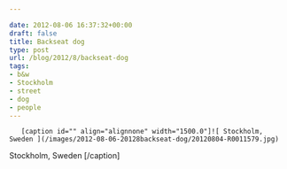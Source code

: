 ```yaml
---

date: 2012-08-06 16:37:32+00:00
draft: false
title: Backseat dog
type: post
url: /blog/2012/8/backseat-dog
tags:
- b&w
- Stockholm
- street
- dog
- people
---
```



  
       [caption id="" align="alignnone" width="1500.0"]![ Stockholm, Sweden ](/images/2012-08-06-20128backseat-dog/20120804-R0011579.jpg)
 Stockholm, Sweden [/caption]
